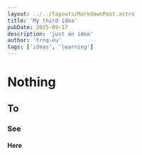 ```yaml
---
layout: ../../layouts/MarkdownPost.astro
title: 'My third idea'
pubDate: 2025-09-17
description: 'just an idea'
author: 'trnq-eu'
tags: ['ideas', 'learning']
---
```


# Nothing
## To
### See
#### Here